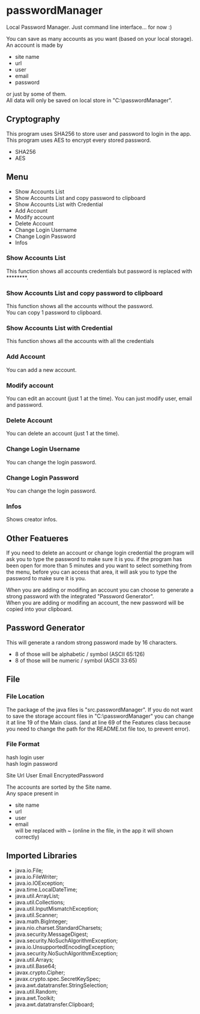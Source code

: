 # passwordManager
Local Password Manager. Just command line interface... for now :)

You can save as many accounts as you want (based on your local storage).
An account is made by
* site name
* url
* user
* email
* password

or just by some of them.  
All data will only be saved on local store in "C:\passwordManager".

## Cryptography
This program uses SHA256 to store user and password to login in the app.
This program uses AES to encrypt every stored password.
* SHA256
* AES

## Menu
* Show Accounts List
* Show Accounts List and copy password to clipboard
* Show Accounts List with Credential
* Add Account
* Modify account
* Delete Account
* Change Login Username
* Change Login Password
* Infos

### Show Accounts List
This function shows all accounts credentials but password is replaced with ********.

### Show Accounts List and copy password to clipboard
This function shows all the accounts without the password.   
You can copy 1 password to clipboard.

### Show Accounts List with Credential
This function shows all the accounts with all the credentials

### Add Account
You can add a new account.

### Modify account
You can edit an account (just 1 at the time).
You can just modify user, email and password.

### Delete Account
You can delete an account (just 1 at the time).

### Change Login Username
You can change the login password.

### Change Login Password
You can change the login password.

### Infos
Shows creator infos.

## Other Featueres
If you need to delete an account or change login credential the program will ask you to type the password to make sure it is you.
if the program has been open for more than 5 minutes and you want to select something from the menu, before you can access that area, it will ask you to type the password to make sure it is you.  

When you are adding or modifing an account you can choose to generate a strong password with the integrated "Password Generator".  
When you are adding or modifing an account, the new password will be copied into your clipboard.

## Password Generator
This will generate a random strong password made by 16 characters.   
* 8 of those will be alphabetic / symbol (ASCII 65:126)
* 8 of those will be numeric / symbol (ASCII 33:65)  

## File

### File Location
The package of the java files is "src.passwordManager".
If you do not want to save the storage account files in "C:\passwordManager" you can change it at line 19 of the Main class. (and at line 69 of the Features class because you need to change the path for the README.txt file too, to prevent error).

### File Format
hash login user   
hash login password   

Site Url User Email EncryptedPassword

The accounts are sorted by the Site name.  
Any space present in 
* site name
* url
* user
* email  
will be replaced with ~ (online in the file, in the app it will shown correctly)

## Imported Libraries
* java.io.File;
* java.io.FileWriter;
* java.io.IOException;
* java.time.LocalDateTime;
* java.util.ArrayList;
* java.util.Collections;
* java.util.InputMismatchException;
* java.util.Scanner;
* java.math.BigInteger;
* java.nio.charset.StandardCharsets;
* java.security.MessageDigest;
* java.security.NoSuchAlgorithmException;
* java.io.UnsupportedEncodingException;
* java.security.NoSuchAlgorithmException;
* java.util.Arrays;
* java.util.Base64;
* javax.crypto.Cipher;
* javax.crypto.spec.SecretKeySpec;
* java.awt.datatransfer.StringSelection;
* java.util.Random;
* java.awt.Toolkit;
* java.awt.datatransfer.Clipboard;
